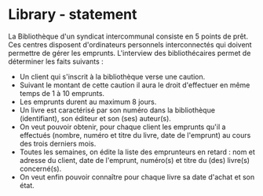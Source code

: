 Library - statement
==========

La Bibliothèque d'un syndicat intercommunal consiste en 5 points de prêt.
Ces centres disposent d'ordinateurs personnels interconnectés qui doivent permettre de gérer les emprunts.
L'interview des bibliothécaires permet de déterminer les faits suivants :
- Un client qui s'inscrit à la bibliothèque verse une caution.
- Suivant le montant de cette caution il aura le droit d'effectuer en même temps de 1 à 10 emprunts.
- Les emprunts durent au maximum 8 jours.
- Un livre est caractérisé par son numéro dans la bibliothèque (identifiant), son éditeur et son (ses) auteur(s).
- On veut pouvoir obtenir, pour chaque client les emprunts qu'il a effectués (nombre, numéro et titre du livre, date de l'emprunt) au cours des trois derniers mois.
- Toutes les semaines, on édite la liste des emprunteurs en retard : nom et adresse du client, date de l'emprunt, numéro(s) et titre du (des) livre(s) concerné(s).
- On veut enfin pouvoir connaître pour chaque livre sa date d'achat et son état.
